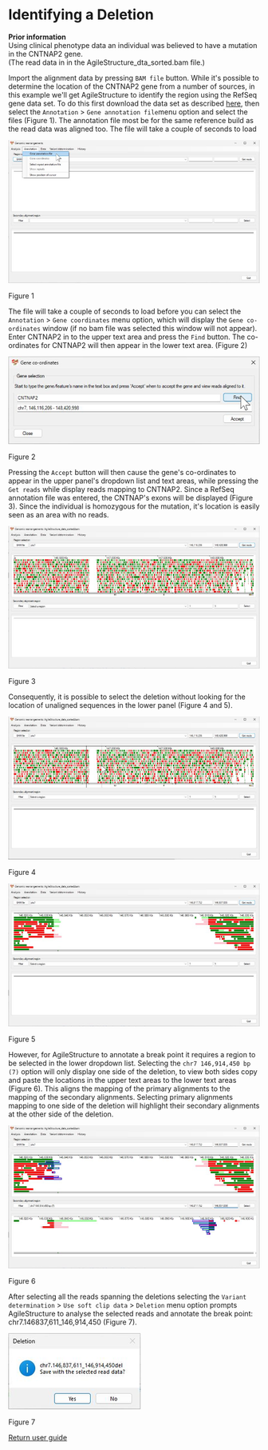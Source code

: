 # Identifying a Deletion

__Prior information__  
Using clinical phenotype data an individual was believed to have a mutation in the CNTNAP2 gene.  
(The read data in in the AgileStructure_dta_sorted.bam file.)

Import the alignment data by pressing ```BAM file``` button. While it's possible to determine the location of the CNTNAP2 gene from a number of sources, in this example we'll get AgileStructure to identify the region using the RefSeq gene data set. To do this first download the data set as described [here](downloadingOptionalFiles.md), then select the ```Annotation``` > ```Gene annotation file```menu option and select the files (Figure 1). The annotation file most be for the same reference build as the read data was aligned too. The file will take a couple of seconds to load

![Figure 1](images/examples/figure1del.jpg)

Figure 1

The file will take a couple of seconds to load before you can select the ```Annotation``` > ```Gene coordinates``` menu option, which will display the ```Gene co-ordinates``` window (if no bam file was selected this window will not appear). Enter CNTNAP2 in to the upper text area and press the ```Find``` button. The co-ordinates for CNTNAP2 will then appear in the lower text area. (Figure 2)

![Figure 2](images/examples/figure2del.jpg)

Figure 2

Pressing the ```Accept``` button will then cause the gene's co-ordinates to appear in the upper panel's dropdown list and text areas, while pressing the ```Get reads``` while display reads mapping to CNTNAP2. Since a RefSeq annotation file was entered, the CNTNAP's exons will be displayed (Figure 3). Since the individual is homozygous for the mutation, it's location is easily seen as an area with no reads. 

![Figure 3](images/examples/figure3del.jpg)

Figure 3

Consequently, it is possible to select the deletion without looking for the location of unaligned sequences in the lower panel (Figure 4 and 5).

![Figure 4](images/examples/figure4del.jpg)

Figure 4

![Figure 5](images/examples/figure5del.jpg)

Figure 5

However, for AgileStructure to annotate a break point it requires a region to be selected in the lower dropdown list. Selecting the ```chr7 146,914,450 bp (7)``` option will only display one side of the deletion, to view both sides copy and paste the locations in the upper text areas to the lower text areas (Figure 6). This aligns the mapping of the primary alignments to the mapping of the secondary alignments. Selecting primary alignments mapping to one side of the deletion will highlight their secondary alignments at the other side of the deletion.

![Figure 6](images/examples/figure6del.jpg)

Figure 6

After selecting all the reads spanning the deletions selecting the ```Variant determination``` > ```Use soft clip data``` > ```Deletion``` menu option prompts AgileStructure to analyse the selected reads and annotate the break point: chr7.146837,611_146,914,450 (Figure 7).  

![Figure 7](images/examples/figure7del.jpg)

Figure 7

[Return user guide](README.md) 